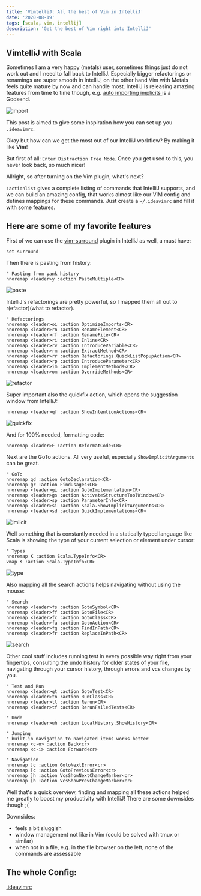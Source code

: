 ```yaml
---
title: 'VimtelliJ: All the best of Vim in IntelliJ'
date: '2020-08-19'
tags: [scala, vim, intellij]
description: 'Get the best of Vim right into IntelliJ'
---
```


## VimtelliJ with Scala

Sometimes I am a very happy (metals) user, sometimes things just do not work out and I need to fall back to IntelliJ.
Especially bigger refactorings or renamings are super smooth in IntelliJ, on the other hand Vim with Metals feels quite mature by now and can handle most.
IntelliJ is releasing amazing features from time to time though, e.g. [auto importing implicits ](https://blog.jetbrains.com/scala/2020/07/16/intellij-scala-plugin-2020-2-auto-import-for-implicits/) is a Godsend.

![import](./media/implicit_import.gif)

This post is aimed to give some inspiration how you can set up you `.ideavimrc`.

Okay but how can we get the most out of our IntelliJ workflow? By making it like **Vim**!

But first of all: `Enter Distraction Free Mode`.
Once you get used to this, you never look back, so much nicer!

Allright, so after turning on the Vim plugin, what's next?

`:actionlist` gives a complete listing of commands that IntelliJ supports, and we can build an amazing config, that works almost like our VIM config and defines mappings for these commands.
Just create a `~/.ideavimrc` and fill it with some features.

## Here are some of my favorite features

First of we can use the [vim-surround](https://github.com/tpope/vim-surround) plugin in IntelliJ as well, a must have:

```
set surround
```

Then there is pasting from history:

```
" Pasting from yank history
nnoremap <leader>y :action PasteMultiple<CR>
```

![paste](./media/yank_history.gif)

IntelliJ's refactorings are pretty powerful, so I mapped them all out to <leader>r(efactor)<x>(what to refactor).

```
" Refactorings
nnoremap <leader>oi :action OptimizeImports<CR>
nnoremap <leader>rn :action RenameElement<CR>
nnoremap <leader>rf :action RenameFile<CR>
nnoremap <leader>ri :action Inline<CR>
nnoremap <leader>rv :action IntroduceVariable<CR>
nnoremap <leader>rm :action ExtractMethod<CR>
nnoremap <leader>rr :action Refactorings.QuickListPopupAction<CR>
nnoremap <leader>rp :action IntroduceParameter<CR>
nnoremap <leader>im :action ImplementMethods<CR>
nnoremap <leader>om :action OverrideMethods<CR>
```

![refactor](./media/refactor.gif)

Super important also the quickfix action, which opens the suggestion window from IntelliJ:

```
nnoremap <leader>qf :action ShowIntentionActions<CR>
```

![quickfix](./media/quickfix.gif)

And for 100% needed, formatting code:

```
nnoremap <leader>F :action ReformatCode<CR>
```

Next are the GoTo actions. All very useful, especially `ShowImplicitArguments` can be great.

```
" GoTo
nnoremap gd :action GotoDeclaration<CR>
nnoremap gr :action FindUsages<CR>
nnoremap <leader>gi :action GotoImplementation<CR>
nnoremap <leader>gs :action ActivateStructureToolWindow<CR>
nnoremap <leader>sp :action ParameterInfo<CR>
nnoremap <leader>si :action Scala.ShowImplicitArguments<CR>
nnoremap <leader>sd :action QuickImplementations<CR>
```

![imlicit](./media/show_implicit.gif)

Well something that is constantly needed in a statically typed language like Scala is showing the type of your current selection or element under cursor:

```
" Types
nnoremap K :action Scala.TypeInfo<CR>
vmap K :action Scala.TypeInfo<CR>
```

![type](./media/show_type.gif)

Also mapping all the search actions helps navigating without using the mouse:

```
" Search
nnoremap <leader>fs :action GotoSymbol<CR>
nnoremap <leader>ff :action GotoFile<CR>
nnoremap <leader>fc :action GotoClass<CR>
nnoremap <leader>fa :action GotoAction<CR>
nnoremap <leader>fg :action FindInPath<CR>
nnoremap <leader>fr :action ReplaceInPath<CR>
```

![search](./media/search.gif)

Other cool stuff includes running test in every possible way right from your fingertips, consulting the undo history for older states of your file, navigating through your cursor history, through errors and vcs changes by you.

```
" Test and Run
nnoremap <leader>gt :action GotoTest<CR>
nnoremap <leader>tn :action RunClass<CR>
nnoremap <leader>tl :action Rerun<CR>
nnoremap <leader>tf :action RerunFailedTests<CR>

" Undo
nnoremap <leader>uh :action LocalHistory.ShowHistory<CR>

" Jumping
" built-in navigation to navigated items works better
nnoremap <c-o> :action Back<cr>
nnoremap <c-i> :action Forward<cr>

" Navigation
nnoremap ]c :action GotoNextError<cr>
nnoremap [c :action GotoPreviousError<cr>
nnoremap ]h :action VcsShowNextChangeMarker<cr>
nnoremap [h :action VcsShowPrevChangeMarker<cr>

```

Well that's a quick overview, finding and mapping all these actions helped me greatly to boost my productivity with IntelliJ!
There are some downsides though ;(

Downsides:

- feels a bit sluggish
- window management not like in Vim (could be solved with tmux or similar)
- when not in a file, e.g. in the file browser on the left, none of the commands are assessable

## The whole Config:

[.ideavimrc](https://gist.github.com/yannick-cw/e59a4567ffaad19359c6e8ff228d5d68)
